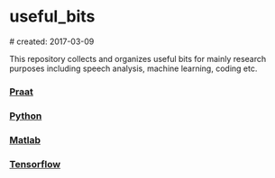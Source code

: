 # useful_bits

\# created: 2017-03-09  

This repository collects and organizes useful bits for mainly research purposes including speech analysis, machine learning, coding etc.

### [Praat](https://github.com/jaekookang/useful_bits/tree/master/Praat)

### [Python](https://github.com/jaekookang/useful_bits/tree/master/Python)

### [Matlab](https://github.com/jaekookang/useful_bits/tree/master/Matlab)

### [Tensorflow](https://github.com/jaekookang/useful_bits/tree/master/Tensorflow)
